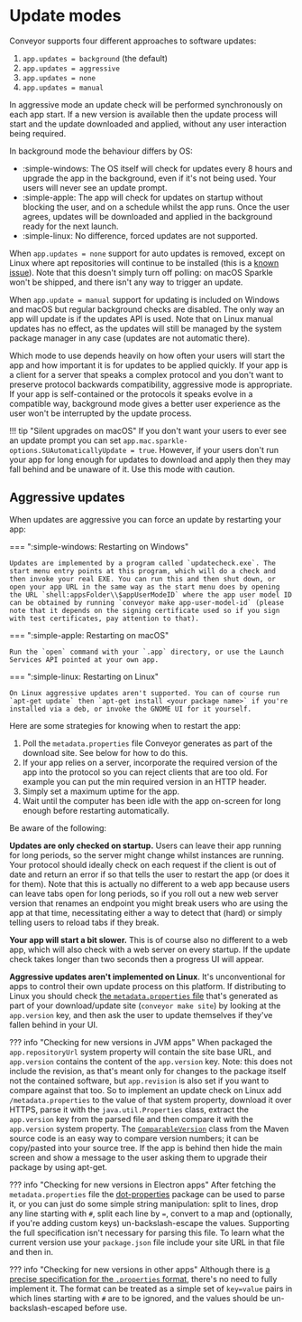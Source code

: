 # Update modes

Conveyor supports four different approaches to software updates:

1. `app.updates = background` (the default)
2. `app.updates = aggressive`
3. `app.updates = none`
4. `app.updates = manual`

In aggressive mode an update check will be performed synchronously on each app start. If a new version is available then the update process will start and the update downloaded and applied, without any user interaction being required.

In background mode the behaviour differs by OS:

* :simple-windows: The OS itself will check for updates every 8 hours and upgrade the app in the background, even if it's not being used. Your users will never see an update prompt.
* :simple-apple: The app will check for updates on startup without blocking the user, and on a schedule whilst the app runs. Once the user agrees, updates will be downloaded and applied in the background ready for the next launch.
* :simple-linux: No difference, forced updates are not supported.

When `app.updates = none` support for auto updates is removed, except on Linux where apt repositories will continue to be installed (this is a [known issue](../known-issues.md)). Note that this doesn't simply turn off polling: on macOS Sparkle won't be shipped, and there isn't any way to trigger an update.

When `app.update = manual` support for updating is included on Windows and macOS but regular background checks are disabled. The only way an app will update is if the updates API is used. Note that on Linux manual updates has no effect, as the updates will still be managed by the system package manager in any case (updates are not automatic there).

Which mode to use depends heavily on how often your users will start the app and how important it is for updates to be applied quickly. If your app is a client for a server that speaks a complex protocol and you don't want to preserve protocol backwards compatibility, aggressive mode is appropriate. If your app is self-contained or the protocols it speaks evolve in a compatible way, background mode gives a better user experience as the user won't be interrupted by the update process.

!!! tip "Silent upgrades on macOS"
    If you don't want your users to ever see an update prompt you can set `app.mac.sparkle-options.SUAutomaticallyUpdate = true`. However, if your users don't run your app for long enough for updates to download and apply then they may fall behind and be unaware of it. Use this mode with caution.

## Aggressive updates

When updates are aggressive you can force an update by restarting your app:

=== ":simple-windows: Restarting on Windows"

    Updates are implemented by a program called `updatecheck.exe`. The start menu entry points at this program, which will do a check and then invoke your real EXE. You can run this and then shut down, or open your app URL in the same way as the start menu does by opening the URL `shell:appsFolder\\$appUserModeID` where the app user model ID can be obtained by running `conveyor make app-user-model-id` (please note that it depends on the signing certificate used so if you sign with test certificates, pay attention to that).

=== ":simple-apple: Restarting on macOS"

    Run the `open` command with your `.app` directory, or use the Launch Services API pointed at your own app.

=== ":simple-linux: Restarting on Linux"

    On Linux aggressive updates aren't supported. You can of course run `apt-get update` then `apt-get install <your package name>` if you're installed via a deb, or invoke the GNOME UI for it yourself.

Here are some strategies for knowing when to restart the app:

1. Poll the `metadata.properties` file Conveyor generates as part of the download site. See below for how to do this.
2. If your app relies on a server, incorporate the required version of the app into the protocol so you can reject clients that are too old. For example you can put the min required version in an HTTP header.
3. Simply set a maximum uptime for the app.
4. Wait until the computer has been idle with the app on-screen for long enough before restarting automatically.

Be aware of the following:

**Updates are only checked on startup.** Users can leave their app running for long periods, so the server might change whilst instances are running. Your protocol should ideally check on each request if the client is out of date and return an error if so that tells the user to restart the app (or does it for them). Note that this is actually no different to a web app because users can leave tabs open for long periods, so if you roll out a new web server version that renames an endpoint you might break users who are using the app at that time, necessitating either a way to detect that (hard) or simply telling users to reload tabs if they break.

**Your app will start a bit slower.** This is of course also no different to a web app, which will also check with a web server on every startup. If the update check takes longer than two seconds then a progress UI will appear.

**Aggressive updates aren't implemented on Linux**. It's unconventional for apps to control their own update process on this platform.  If distributing to Linux you should check [the `metadata.properties` file](download-pages.md#exporting-to-metadataproperties) that's  generated as part of your download/update site (`conveyor make site`) by looking at the `app.version` key, and then ask the user to update themselves if they've fallen behind in your UI.

??? info "Checking for new versions in JVM apps"
    When packaged the `app.repositoryUrl` system property will contain the site base URL, and `app.version` contains the content of the
    `app.version` key. Note: this does not include the revision, as that's meant only for changes to the package itself not the contained
    software, but `app.revision` is also set if you want to compare against that too. So to implement an update check on Linux add
    `/metadata.properties` to the value of that system property, download it over HTTPS, parse it with the `java.util.Properties` class,
    extract the `app.version` key from the parsed file and then compare it with the `app.version` system property. The
    [`ComparableVersion`](https://github.com/apache/maven/blob/master/maven-artifact/src/main/java/org/apache/maven/artifact/versioning/ComparableVersion.java)
    class from the Maven source code is an easy way to compare version numbers; it can be copy/pasted into your source tree. If the app
    is behind then hide the main screen and show a message to the user asking them to upgrade their package by using apt-get.

??? info "Checking for new versions in Electron apps"
    After fetching the `metadata.properties` file the [dot-properties](https://github.com/eemeli/dot-properties) package can be used to
    parse it, or you can just do some simple string manipulation: split to lines, drop any line starting with `#`, split each
    line by `=`, convert to a map and (optionally, if you're adding custom keys) un-backslash-escape the values. Supporting the full
    specification isn't necessary for parsing this file. To learn what the current version use your `package.json` file
    include your site URL in that file and then in.

??? info "Checking for new versions in other apps"
    Although there is [a precise specification for the `.properties` format](https://docs.oracle.com/en/java/javase/17/docs/api/java.base/java/util/Properties.html#load(java.io.Reader)),
    there's no need to fully implement it. The format can be treated as a simple set of `key=value` pairs in which lines starting with `#`
    are to be ignored, and the values should be un-backslash-escaped before use.
